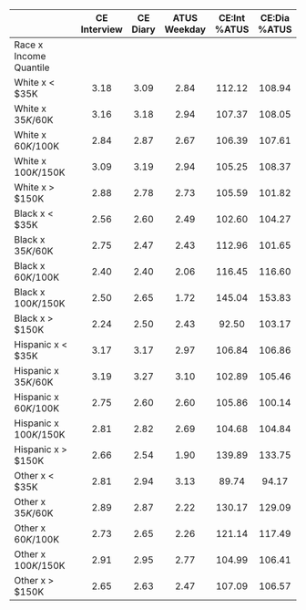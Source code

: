
|                      | CE<br>Interview |  CE<br>Diary | ATUS<br>Weekday | CE:Int<br>%ATUS | CE:Dia<br>%ATUS |
| -------------------- | :----------: | :----------: | :----------: | :----------: | :----------: |
| Race x Income Quantile |              |              |              |              |              |
| White x     < $35K   |         3.18 |         3.09 |         2.84 |       112.12 |       108.94 |
| White x  $35K/$60K   |         3.16 |         3.18 |         2.94 |       107.37 |       108.05 |
| White x  $60K/$100K  |         2.84 |         2.87 |         2.67 |       106.39 |       107.61 |
| White x $100K/$150K  |         3.09 |         3.19 |         2.94 |       105.25 |       108.37 |
| White x     > $150K  |         2.88 |         2.78 |         2.73 |       105.59 |       101.82 |
| Black x     < $35K   |         2.56 |         2.60 |         2.49 |       102.60 |       104.27 |
| Black x  $35K/$60K   |         2.75 |         2.47 |         2.43 |       112.96 |       101.65 |
| Black x  $60K/$100K  |         2.40 |         2.40 |         2.06 |       116.45 |       116.60 |
| Black x $100K/$150K  |         2.50 |         2.65 |         1.72 |       145.04 |       153.83 |
| Black x     > $150K  |         2.24 |         2.50 |         2.43 |        92.50 |       103.17 |
| Hispanic x     < $35K |         3.17 |         3.17 |         2.97 |       106.84 |       106.86 |
| Hispanic x  $35K/$60K |         3.19 |         3.27 |         3.10 |       102.89 |       105.46 |
| Hispanic x  $60K/$100K |         2.75 |         2.60 |         2.60 |       105.86 |       100.14 |
| Hispanic x $100K/$150K |         2.81 |         2.82 |         2.69 |       104.68 |       104.84 |
| Hispanic x     > $150K |         2.66 |         2.54 |         1.90 |       139.89 |       133.75 |
| Other x     < $35K   |         2.81 |         2.94 |         3.13 |        89.74 |        94.17 |
| Other x  $35K/$60K   |         2.89 |         2.87 |         2.22 |       130.17 |       129.09 |
| Other x  $60K/$100K  |         2.73 |         2.65 |         2.26 |       121.14 |       117.49 |
| Other x $100K/$150K  |         2.91 |         2.95 |         2.77 |       104.99 |       106.41 |
| Other x     > $150K  |         2.65 |         2.63 |         2.47 |       107.09 |       106.57 |

